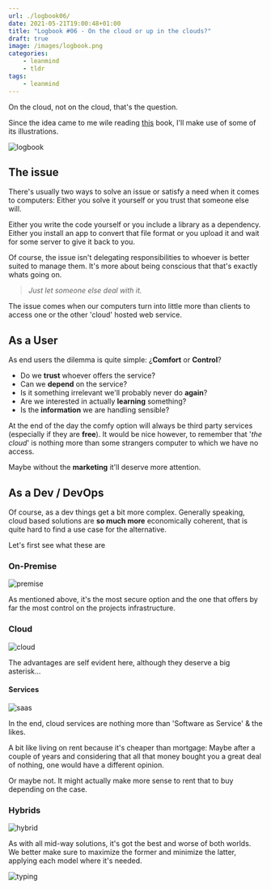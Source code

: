 ```yaml
---
url: ./logbook06/
date: 2021-05-21T19:00:48+01:00
title: "Logbook #06 - On the cloud or up in the clouds?"
draft: true
image: /images/logbook.png
categories:
    - leanmind
    - tldr
tags:
    - leanmind
---
```


On the cloud, not on the cloud, that's the question.

<!--more-->

Since the idea came to me wile reading [this](https://www.autentia.com/libro/devops-la-guia-completa/) book, I'll make use of some of its illustrations.

![logbook](../../../images/ship.gif)

## The issue

There's usually two ways to solve an issue or satisfy a need when it comes to computers: Either you solve it yourself or you trust that someone else will.

Either you write the code yourself or you include a library as a dependency.
Either you install an app to convert that file format or you upload it and wait for some server to give it back to you.

Of course, the issue isn't delegating responsibilities to whoever is better suited to manage them. It's more about being conscious that that's exactly whats going on.

> _Just let someone else deal with it._

The issue comes when our computers turn into little more than clients to access one or the other 'cloud' hosted web service.

## As a User

As end users the dilemma is quite simple: ¿**Comfort** or **Control**?

-   Do we **trust** whoever offers the service?
-   Can we **depend** on the service?
-   Is it something irrelevant we'll probably never do **again**?
-   Are we interested in actually **learning** something?
-   Is the **information** we are handling sensible?

At the end of the day the comfy option will always be third party services (especially if they are **free**).
It would be nice however, to remember that '_the cloud_' is nothing more than some strangers computer to which we have no access.

Maybe without the **marketing** it'll deserve more attention.

## As a Dev / DevOps

Of course, as a dev things get a bit more complex.
Generally speaking, cloud based solutions are **so much more** economically coherent, that is quite hard to find a use case for the alternative.

Let's first see what these are

### On-Premise

![premise](../../../images/on-premise.png)

As mentioned above, it's the most secure option and the one that offers by far the most control on the projects infrastructure.

### Cloud

![cloud](../../../images/cloud.png)

The advantages are self evident here, although they deserve a big asterisk...

#### Services

![saas](../../../images/saas.png)

In the end, cloud services are nothing more than 'Software as Service' & the likes.

A bit like living on rent because it's cheaper than mortgage: Maybe after a couple of years and considering that all that money bought you a great deal of nothing, one would have a different opinion.

Or maybe not. It might actually make more sense to rent that to buy depending on the case.

### Hybrids

![hybrid](../../../images/hybrid.png)

As with all mid-way solutions, it's got the best and worse of both worlds.
We better make sure to maximize the former and minimize the latter, applying each model where it's needed.

![typing](../../../images/typing.gif)
